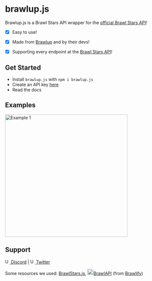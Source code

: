 # brawlup.js
Brawlup.js is a Brawl Stars API wrapper for the [official Brawl Stars API](https://developer.brawlstars.com/)!

- [x] Easy to use!
- [x] Made from [Brawlup](https://www.brawlup.tk/) and by their devs!
- [x] Supporting every endpoint at the [Brawl Stars API](https://developer.brawlstars.com/)!


## Get Started

* Install `brawlup.js` with `npm i brawlup.js`
* Create an API key [here](https://developer.brawlstars.com/#/account)
* Read the docs

## Examples
<img src="https://i.imgur.com/ZpYVebU.png" alt="Example 1" height="400">

## Support
[<img src="https://cdn.discordapp.com/emojis/855869527061561384.gif" height="15" alt="Up Bots logo"> Discord](https://discord.gg/XUuHjEbwhb) | [<img src="https://cdn.discordapp.com/emojis/855869527061561384.gif" height="15" alt="Up Bots logo"> Twitter](https://twitter.com/UpBotsOfficial)

Some resources we used: [BrawlStars.js](https://github.com/dannyhpy/brawlstars-nodejs), <img src="https://cdn.brawlify.com/front/Star.svg" height="20" alt="BrawlAPI logo">[BrawlAPI](https://brawlapi.com/) (from [Brawlify](https://brawlify.com/))
